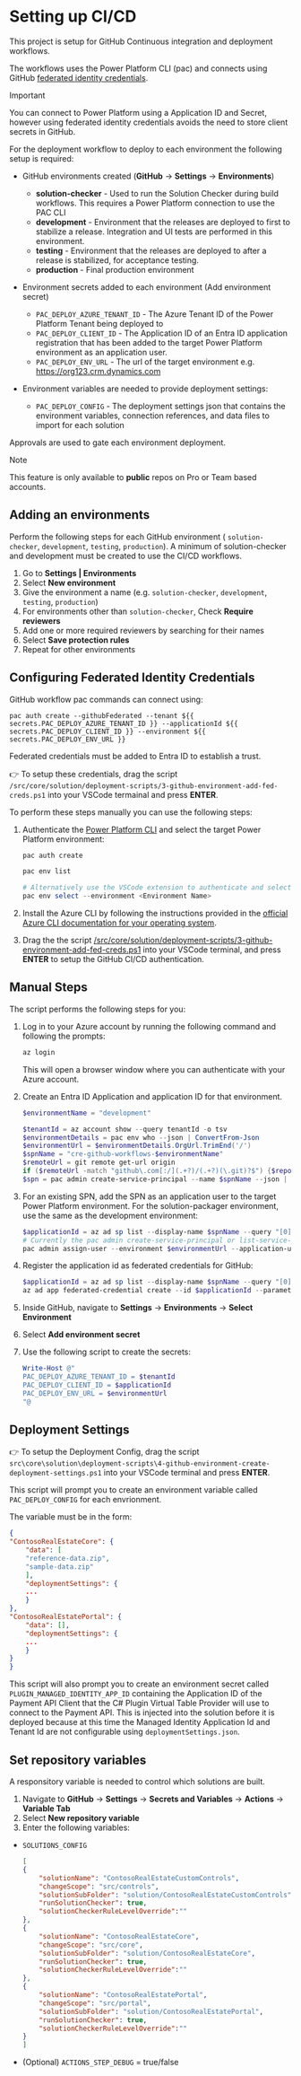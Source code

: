 # Setting up CI/CD

This project is setup for GitHub Continuous integration and deployment workflows.

The workflows uses the Power Platform CLI (pac) and connects using GitHub [federated identity credentials](https://learn.microsoft.com/en-us/entra/workload-id/workload-identity-federation-create-trust?pivots=identity-wif-apps-methods-azp).

> [!IMPORTANT]
> You can connect to Power Platform using a Application ID and Secret, however using federated identity credentials avoids the need to store client secrets in GitHub.

For the deployment workflow to deploy to each environment the following setup is required:

- GitHub environments created (**GitHub** -> **Settings** -> **Environments**)
    - **solution-checker** - Used to run the Solution Checker during build workflows. This requires a Power Platform connection to use the PAC CLI
    - **development** - Environment that the releases are deployed to first to stabilize a release. Integration and UI tests are performed in this environment.
    - **testing** - Environment that the releases are deployed to after a release is stabilized, for acceptance testing.
    - **production** - Final production environment

- Environment secrets added to each environment (Add environment secret)
    - `PAC_DEPLOY_AZURE_TENANT_ID` - The Azure Tenant ID of the Power Platform Tenant being deployed to
    - `PAC_DEPLOY_CLIENT_ID` - The Application ID of an Entra ID application registration that has been added to the target Power Platform environment as an application user.
    - `PAC_DEPLOY_ENV_URL` - The url of the target environment e.g. https://org123.crm.dynamics.com

- Environment variables are needed to provide deployment settings:
    - `PAC_DEPLOY_CONFIG` - The deployment settings json that contains the environment variables, connection references, and data files to import for each solution
    

Approvals are used to gate each environment deployment. 
> [!NOTE]
> This feature is only available to **public** repos on Pro or Team based accounts. 

## Adding an environments

Perform the following steps for each GitHub environment ( `solution-checker`, `development`, `testing`, `production`). A minimum of solution-checker and development must be created to use the CI/CD workflows.

1. Go to **Settings | Environments**
1. Select **New environment**
1. Give the environment a name (e.g. `solution-checker`, `development`, `testing`, `production`)
1. For environments other than `solution-checker`, Check **Require reviewers**
1. Add one or more required reviewers by searching for their names
1. Select **Save protection rules**
1. Repeat for other environments

## Configuring Federated Identity Credentials

GitHub workflow pac commands can connect using:
```
pac auth create --githubFederated --tenant ${{ secrets.PAC_DEPLOY_AZURE_TENANT_ID }} --applicationId ${{ secrets.PAC_DEPLOY_CLIENT_ID }} --environment ${{ secrets.PAC_DEPLOY_ENV_URL }}
```
Federated credentials must be added to Entra ID to establish a trust.

👉 To setup these credentials, drag the script `/src/core/solution/deployment-scripts/3-github-environment-add-fed-creds.ps1` into your VSCode termainal and press **ENTER**.

To perform these steps manually you can use the following steps:
1. Authenticate the [Power Platform CLI](https://marketplace.visualstudio.com/items?itemName=microsoft-IsvExpTools.powerplatform-vscode) and select the target Power Platform environment:
    ```powershell
    pac auth create
    
    pac env list
    
    # Alternatively use the VSCode extension to authenticate and select the environment
    pac env select --environment <Environment Name>
    ```

1. Install the Azure CLI by following the instructions provided in the [official Azure CLI documentation for your operating system](https://learn.microsoft.com/en-us/cli/azure/install-azure-cli).

1. Drag the the script [/src/core/solution/deployment-scripts/3-github-environment-add-fed-creds.ps1]([/src/core/solution/deployment-scripts/3-github-environment-add-fed-creds.ps1) into your VSCode terminal, and press **ENTER** to setup the GitHub CI/CD authentication. 

## Manual Steps
The script performs the following steps for you:

1. Log in to your Azure account by running the following command and following the prompts:

    ```powershell
    az login
    ```

    This will open a browser window where you can authenticate with your Azure account.

1. Create an Entra ID Application and application ID for that environment.

    ```powershell
    $environmentName = "development"
    
    $tenantId = az account show --query tenantId -o tsv
    $environmentDetails = pac env who --json | ConvertFrom-Json
    $environmentUrl = $environmentDetails.OrgUrl.TrimEnd('/')
    $spnName = "cre-github-workflows-$environmentName"
    $remoteUrl = git remote get-url origin
    if ($remoteUrl -match "github\.com[:/](.+?)/(.+?)(\.git)?$") {$repoName = $matches[1] + "/" + $matches[2] }
    $spn = pac admin create-service-principal --name $spnName --json | ConvertFrom-Json
    ```
    
1. For an existing SPN, add the SPN as an application user to the target Power Platform environment. For the solution-packager environment, use the same as the development environment:

    ```powershell
    $applicationId = az ad sp list --display-name $spnName --query "[0].appId" -o tsv
    # Currently the pac admin create-service-principal or list-service-principal verbs do not support the --json command, so use az to get the application id
    pac admin assign-user --environment $environmentUrl --application-user --user $applicationId --role "System Administrator"
    ```

1. Register the application id as federated credentials for GitHub:

    ```powershell
    $applicationId = az ad sp list --display-name $spnName --query "[0].appId" -o tsv
    az ad app federated-credential create --id $applicationId --parameters "{'name': '$spnName','issuer': 'https://token.actions.githubusercontent.com','subject': 'repo:$($repoName):environment:$environmentName','description': 'GitHub access for the environment $environmentName and repo $repoName ','audiences': ['api://AzureADTokenExchange']}" >> $null
    ```

1. Inside GitHub, navigate to **Settings** -> **Environments** -> **Select Environment**
1. Select **Add environment secret**
1. Use the following script to create the secrets:

    ```powershell
    Write-Host @"
    PAC_DEPLOY_AZURE_TENANT_ID = $tenantId
    PAC_DEPLOY_CLIENT_ID = $applicationId
    PAC_DEPLOY_ENV_URL = $environmentUrl
    "@
    ```

## Deployment Settings

👉 To setup the Deployment Config, drag the script `src\core\solution\deployment-scripts\4-github-environment-create-deployment-settings.ps1` into your VSCode terminal and press **ENTER**.

This script will prompt you to create an environment variable called `PAC_DEPLOY_CONFIG` for each envrionment.

The variable must be in the form:

```json
{
"ContosoRealEstateCore": {
    "data": [
    "reference-data.zip",
    "sample-data.zip"
    ],
    "deploymentSettings": {
    ...
    }
},
"ContosoRealEstatePortal": {
    "data": [],
    "deploymentSettings": {
    ...
    }
}
}
```

This script will also prompt you to create an environment secret called `PLUGIN_MANAGED_IDENTITY_APP_ID` containing the Application ID of the Payment API Client that the C# Plugin Virtual Table Provider will use to connect to the Payment API. This is injected into the solution before it is deployed because at this time the Managed Identity Application Id and Tenant Id are not configurable using `deploymentSettings.json`.

## Set repository variables
A responsitory variable is needed to control which solutions are built.

1. Navigate to **GitHub** -> **Settings** -> **Secrets and Variables** -> **Actions** -> **Variable Tab**
1. Select **New repository variable**
1. Enter the following variables:
 - `SOLUTIONS_CONFIG`

    ```json
    [
    {
        "solutionName": "ContosoRealEstateCustomControls",
        "changeScope": "src/controls",
        "solutionSubFolder": "solution/ContosoRealEstateCustomControls",
        "runSolutionChecker": true,
        "solutionCheckerRuleLevelOverride":""
    },
    {
        "solutionName": "ContosoRealEstateCore",
        "changeScope": "src/core",
        "solutionSubFolder": "solution/ContosoRealEstateCore",
        "runSolutionChecker": true,
        "solutionCheckerRuleLevelOverride":""
    },
    {
        "solutionName": "ContosoRealEstatePortal",
        "changeScope": "src/portal",
        "solutionSubFolder": "solution/ContosoRealEstatePortal",
        "runSolutionChecker": true,
        "solutionCheckerRuleLevelOverride":""
    }
    ]
    ```

- (Optional) `ACTIONS_STEP_DEBUG` = true/false

